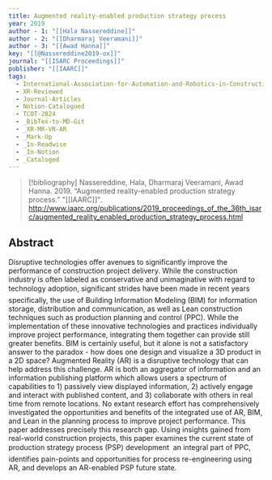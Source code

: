 ```yaml
---
title: Augmented reality-enabled production strategy process
year: 2019
author - 1: "[[Hala Nassereddine]]"
author - 2: "[[Dharmaraj Veeramani]]"
author - 3: "[[Awad Hanna]]"
key: "[[@Nassereddine2019-ox]]"
journal: "[[ISARC Proceedings]]"
publisher: "[[IAARC]]"
tags:
  - International-Association-for-Automation-and-Robotics-in-Construction-IAARC
  - XR-Reviewed
  - Journal-Articles
  - Notion-Catalogued
  - TCOT-2024
  - _BibTex-to-MD-Git
  - _XR-MR-VR-AR
  - _Mark-Up
  - _In-Readwise
  - _In-Notion
  - _Cataloged
---
```


> [!bibliography]
> Nassereddine, Hala, Dharmaraj Veeramani, Awad Hanna. 2019. “Augmented reality-enabled production strategy process.” "[[IAARC]]". http://www.iaarc.org/publications/2019_proceedings_of_the_36th_isarc/augmented_reality_enabled_production_strategy_process.html

## Abstract
Disruptive technologies offer avenues to significantly improve the performance of construction project delivery. While the construction industry is often labeled as conservative and unimaginative with regard to technology adoption, significant strides have been made in recent years  specifically, the use of Building Information Modeling (BIM) for information storage, distribution and communication, as well as Lean construction techniques such as production planning and control (PPC). While the implementation of these innovative technologies and practices individually improve project performance, integrating them together can provide still greater benefits. BIM is certainly useful, but it alone is not a satisfactory answer to the paradox -  how does one design and visualize a 3D product in a 2D space? Augmented Reality (AR) is a disruptive technology that can help address this challenge. AR is both an aggregator of information and an information publishing platform which allows users a spectrum of capabilities to 1) passively view displayed information, 2) actively engage and interact with published content, and 3) collaborate with others in real time from remote locations. No extant research effort has comprehensively investigated the opportunities and benefits of the integrated use of AR, BIM, and Lean in the planning process to improve project performance. This paper addresses precisely this research gap. Using insights gained from real-world construction projects, this paper examines the current state of production strategy process (PSP) development  an integral part of PPC, identifies pain-points and opportunities for process re-engineering using AR, and develops an AR-enabled PSP future state.